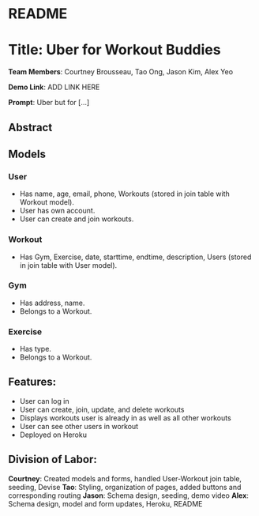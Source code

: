 # README

# Title: Uber for Workout Buddies

**Team Members**: Courtney Brousseau, Tao Ong, Jason Kim, Alex Yeo

**Demo Link**: ADD LINK HERE

**Prompt**: Uber but for [...]



## Abstract ##

## Models ##
### User ###
* Has name, age, email, phone, Workouts (stored in join table with Workout model).
* User has own account.
* User can create and join workouts.
### Workout ###
* Has Gym, Exercise, date, starttime, endtime, description, Users (stored in join table with User model).
### Gym ###
* Has address, name.
* Belongs to a Workout.
### Exercise ###
* Has type.
* Belongs to a Workout.
## Features: ##
* User can log in
* User can create, join, update, and delete workouts
* Displays workouts user is already in as well as all other workouts
* User can see other users in workout
* Deployed on Heroku


## Division of Labor: ##

**Courtney**: Created models and forms, handled User-Workout join table, seeding, Devise
**Tao**: Styling, organization of pages, added buttons and corresponding routing
**Jason**: Schema design, seeding, demo video
**Alex**: Schema design, model and form updates, Heroku, README
